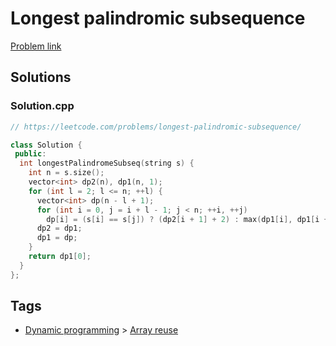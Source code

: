 # Longest palindromic subsequence

[Problem link](https://leetcode.com/problems/longest-palindromic-subsequence/)

## Solutions


### Solution.cpp
```cpp
// https://leetcode.com/problems/longest-palindromic-subsequence/

class Solution {
 public:
  int longestPalindromeSubseq(string s) {
    int n = s.size();
    vector<int> dp2(n), dp1(n, 1);
    for (int l = 2; l <= n; ++l) {
      vector<int> dp(n - l + 1);
      for (int i = 0, j = i + l - 1; j < n; ++i, ++j)
        dp[i] = (s[i] == s[j]) ? (dp2[i + 1] + 2) : max(dp1[i], dp1[i + 1]);
      dp2 = dp1;
      dp1 = dp;
    }
    return dp1[0];
  }
};
```
## Tags

* [Dynamic programming](/README.md#Dynamic_programming) > [Array reuse](/README.md#Dynamic_programming-Array_reuse)
